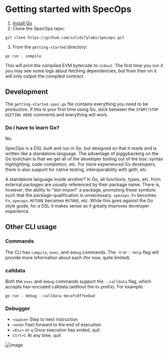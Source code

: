 # Getting started with SpecOps

1. [Install Go](https://go.dev/doc/install)
2. Clone the SpecOps repo:

```shell
git clone https://github.com/solidifylabs/specops.git
```

3. From the `getting-started` directory:

```shell
go run . compile
```

This will print the compiled EVM bytecode to `stdout`. The first time you run it you may see some logs about fetching dependencies, but from then on it will only output the compiled contract.

## Development

The `getting-started.spec.go` file contains everything you need to be productive.
If this is your first time using Go, stick between the `START/STOP EDITING HERE` comments and everything will work.

### Do I have to learn Go?

No.

SpecOps is a DSL built and run in Go, but designed so that it reads and is written like a standalone language.
The advantage of piggybacking on the Go toolchain is that we get all of the developer tooling out of the box: syntax highlighting, code completion, etc.
For more experienced Go developers, there is also support for native testing, interoperability with geth, etc.

A standalone language inside another?
In Go, all functions, types, etc. from external packages are *usually* referenced by their package name.
There is, however, the ability to "dot-import" a package, promoting these symbols such that the package-qualification is unnecessary.
`specops.Fn` becomes `Fn`, `specops.MSTORE` becomes `MSTORE`, etc. While this goes against the Go style guide, for a DSL it makes sense as it greatly improves developer experience.

## Other CLI usage

### Commands

The CLI has `compile`, `exec`, and `debug` commands. The `-h` or `--help` flag
will provide more information about each (for now, quite limited).

### calldata

Both the `exec` and `debug` commands support the `--calldata` flag, which accepts hex-encoded calldata (*without* the `0x` prefix). For example:

```shell
go run . debug --calldata decafc0ffeebad
```

### Debugger

* `<space>` Step to next instruction
* `<end>` Fast-forward to the end of execution
* `<Esc>` or `q` Once execution has ended, quit
* `Ctrl+C` At any time, quit

![image](https://github.com/solidifylabs/specops/assets/519948/5057ad0f-bb6f-438b-a295-8b1f410d2330)
